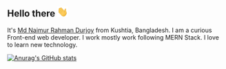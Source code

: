 ## Hello there <img src="https://raw.githubusercontent.com/ABSphreak/ABSphreak/master/gifs/Hi.gif" width="25px">

It's [Md Naimur Rahman Durjoy][website] from Kushtia, Bangladesh. I am a curious Front-end web developer. I work mostly work following MERN Stack.  I love to learn new technology.  

[![Anurag's GitHub stats](https://github-readme-stats.vercel.app/api?username=durjoybd14)](https://github.com/anuraghazra/github-readme-stats)

<!--
**durjoybd14/durjoybd14** is a ✨ _special_ ✨ repository because its `README.md` (this file) appears on your GitHub profile.

Here are some ideas to get you started:

- 🔭 I’m currently working on ...
- 🌱 I’m currently learning ...
- 👯 I’m looking to collaborate on ...
- 🤔 I’m looking for help with ...
- 💬 Ask me about ...
- 📫 How to reach me: ...
- 😄 Pronouns: ...
- ⚡ Fun fact: ...
-->

[website]:https://durjoy-bd.web.app/
